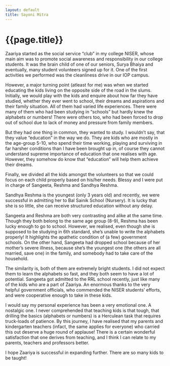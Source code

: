 ```yaml
---
layout: default
title: Sayoni Mitra
---
```

<h1 class="center-align">{{page.title}}</h1>
<div class="container">
Zaariya started as the social service “club” in my college NISER, whose main aim was to promote social awareness and responsibility in our college students. It was the brain child of one of our seniors, Surya Bhaiya and eventually, many student volunteers signed up for it. One of the first activities we performed was the cleanliness drive in our IOP campus.

However, a major turning point (atleast for me) was when we started educating the kids living on the opposite side of the road in the slums. Initially, we would play with the kids and enquire about how far they have studied, whether they ever went to school, their dreams and aspirations and their family situation. All of them had varied life experiences. There were many of them who had been studying in “schools” but hardly knew the alphabets or numbers! There were others too, who had been forced to drop out of school due to lack of money and pressure from family members.

But they had one thing in common, they wanted to study. I wouldn’t say, that they value “education” in the way we do. They are kids who are mostly in the age-group 5-10, who spend their time working, playing and surviving in far harsher conditions than I have been brought up in, of course they cannot understand supreme importance of education that one realises with age. However, they somehow do know that “education” will help them achieve their dreams.

Finally, we divided all the kids amongst the volunteers so that we could focus on each child properly based on his/her needs. Blessy and I were put in charge of Sangeeta, Reshma and Sandhya Reshma.

Sandhya Reshma is the youngest (only 3 years old) and recently, we were successful in admitting her to Bal Sainik School (Nursery). It is lucky that she is so little, she can receive structured education without any delay.

Sangeeta and Reshma are both very contrasting and alike at the same time. Though they both belong to the same age group (8-9), Reshma has been lucky enough to go to school. However, we realised, even though she is supposed to be studying in 6th standard, she’s unable to write the alphabets properly! It highlights the apathetic condition of (a few) government schools. On the other hand, Sangeeta had dropped school because of her mother’s severe illness, because she’s the youngest one (the others are all married, save one) in the family, and somebody had to take care of the household.

The similarity is, both of them are extremely bright students. I did not expect them to learn the alphabets so fast, and they both seem to have a lot of potential. Sangeeta got admitted to the RRL school recently, just like many of the kids who are a part of Zaariya. An enormous thanks to the very helpful government officials, who commended the NISER students’ efforts, and were cooperative enough to take in these kids.

I would say my personal experience has been a very emotional one. A nostalgic one. I never comprehended that teaching kids is that tough, that drilling the basics (alphabets or numbers) is a Herculean task that requires truck-loads of patience. By this journey, I have realised that my parents and kindergarten teachers (infact, the same applies for everyone) who carried this out deserve a huge round of applause! There is a certain wonderful satisfaction that one derives from teaching, and I think I can relate to my parents, teachers and professors better.

I hope Zaariya is successful in expanding further. There are so many kids to be taught!
</div>